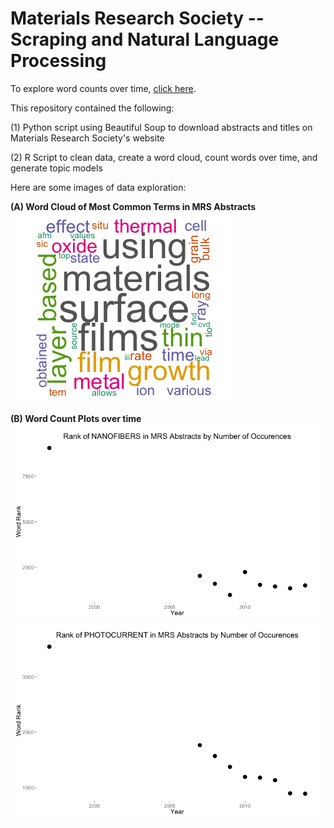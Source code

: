 Materials Research Society -- Scraping and Natural Language Processing
============

To explore word counts over time, [click here](ec2-54-69-221-30.us-west-2.compute.amazonaws.com:3838/).

This repository contained the following: 

(1) Python script using Beautiful Soup to download abstracts and titles on Materials Research Society's website

(2) R Script to clean data, create a word cloud, count words over time, and generate topic models

Here are some images of data exploration:

**(A) Word Cloud of Most Common Terms in MRS Abstracts**
![](images/wordcloud.png?raw=true)

**(B) Word Count Plots over time**
![](images/nanofibers.png?raw=true)
![](images/photocurrent.png?raw=true)
